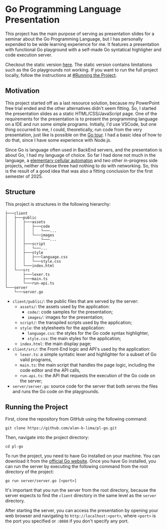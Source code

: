 # Go Programming Language Presentation

This project has the main purpose of serving as presentation slides for a seminar about the Go Programming Language, but I has personally expended to be wide learning experience for me. It features a presentation with functional Go playground with a self-made Go syntatical highligher and code execution server.

Checkout the static version [here](https://alan-b-lima.github.io/pl-go/client/public/). The static version contains limitations such as the Go playgrounds not working. If you want to run the full project locally, follow the instructions at [#Running the Project](#running-the-project).

## Motivation

This project started off as a last resource solution, because my PowerPoint free trial ended and the other alternatives didn't seem fitting. So, I started the presentation slides as a static HTML/CSS/JavaScript page. One of the requirements for the presentation is to present the programming language on a IDE and run some simple programs. Initially, I'd use VSCode, but one thing occurred to me, I could, theoretically, run code from the very presentation, just like is possible on the [Go tour](https://go.dev/tour). I had a basic idea of how to do that, since I have some experience with Node.js.

Since Go is language often used in BackEnd servers, and the presentation is about Go, I had my language of choice. So far I had done not much in the language, a [elementary cellular automaton](https://github.com/alan-b-lima/elementary_cellular_automaton) and two other in-progress side projects, neither of those three had nothing to do with networking. So, this is the result of a good idea that was also a fitting conclusion for the first semester of 2025.

## Structure

This project is structures in the following hierarchy:

```
├───client
│   ├───public
│   │   ├───assets
│   │   │   ├───code
│   │   │   │   └───...
│   │   │   └───images
│   │   │       └───...
│   │   ├───script
│   │   │   └───...
│   │   ├───style
│   │   │   ├───language.css
│   │   │   └───style.css
│   │   └───index.html
│   └───src
│       ├───lexer.ts
│       ├───main.ts
│       └───run-api.ts
└───server
    └───server.go
```

* `client/public/`: the public files that are served by the server:
    * `assets/`: the assets used by the application:
        * `code/`: code samples for the presentation;
        * `images/`: images for the presentation;
    * `script/`: the transpiled scripts used by the application;
    * `style`: the stylesheets for the application:
        * `language.css`: the styles for the Go code syntax highlighter,
        * `style.css`: the main styles for the application;
    * `index.html`: the main display page;
* `client/src/`: the Front-End logic and API's used by the application:
    * `lexer.ts`: a simple syntatic lexer and highlighter for a subset of Go valid programs,
    * `main.ts`: the main script that handles the page logic, including the code editor and the API calls,
    * `run-api.ts`: the API that requests the execution of the Go code on the server;
* `server/server.go`: source code for the server that both serves the files and runs the Go code on the playgrounds.

## Running the Project

First, clone the repository from GitHub using the following command:

```
git clone https://github.com/alan-b-lima/pl-go.git
```

Then, navigate into the project directory:

```
cd pl-go
```

To run the project, you need to have Go installed on your machine. You can download it from the [official Go website](https://go.dev/dl/). Once you have Go installed, you can run the server by executing the following command from the root directory of the project:

```
go run server/server.go [<port>]
```

It's important that you run the server from the root directory, because the server expects to find the `client` directory in the same level as the `server` directory.

After starting the server, you can access the presentation by opening your web browser and navigating to `http://localhost:<port>`, where `<port>` is the port you specified or `:8080` if you don't specify any port.
